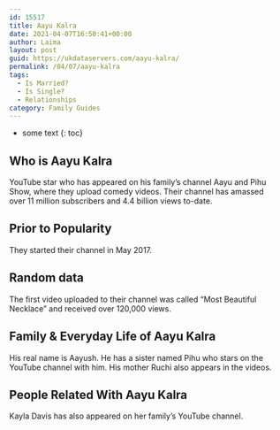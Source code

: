 ```yaml
---
id: 15517
title: Aayu Kalra
date: 2021-04-07T16:50:41+00:00
author: Laima
layout: post
guid: https://ukdataservers.com/aayu-kalra/
permalink: /04/07/aayu-kalra
tags:
  - Is Married?
  - Is Single?
  - Relationships
category: Family Guides
---
```


* some text
{: toc}


## Who is Aayu Kalra
                  
                  
                  
YouTube star who has appeared on his family&#8217;s channel Aayu and Pihu Show, where they upload comedy videos. Their channel has amassed over 11 million subscribers and 4.4 billion views to-date.
                  
              
            
              
            
                
                
                
## Prior to Popularity
                  
                  
                  
They started their channel in May 2017.
                  
              
            
              
            
                
                
                
## Random data
                  
                  
                  
The first video uploaded to their channel was called &#8220;Most Beautiful Necklace&#8221; and received over 120,000 views. 
                  
              
            
              
            
                
                
                
## Family & Everyday Life of Aayu Kalra
                  
                  
                  
His real name is Aayush. He has a sister named Pihu who stars on the YouTube channel with him. His mother Ruchi also appears in the videos. 
                  
              
            
              
            
                
                
                
## People Related With Aayu Kalra
                  
                  
                  
Kayla Davis has also appeared on her family&#8217;s YouTube channel.
                  
              
            
              
            
                
              
            
              
              
            
            
              
            
          
          
          